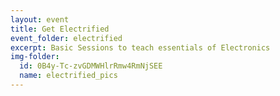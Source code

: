 ```yaml
---
layout: event
title: Get Electrified
event_folder: electrified
excerpt: Basic Sessions to teach essentials of Electronics
img-folder:
  id: 0B4y-Tc-zvGDMWHlrRmw4RmNjSEE
  name: electrified_pics
---
```


